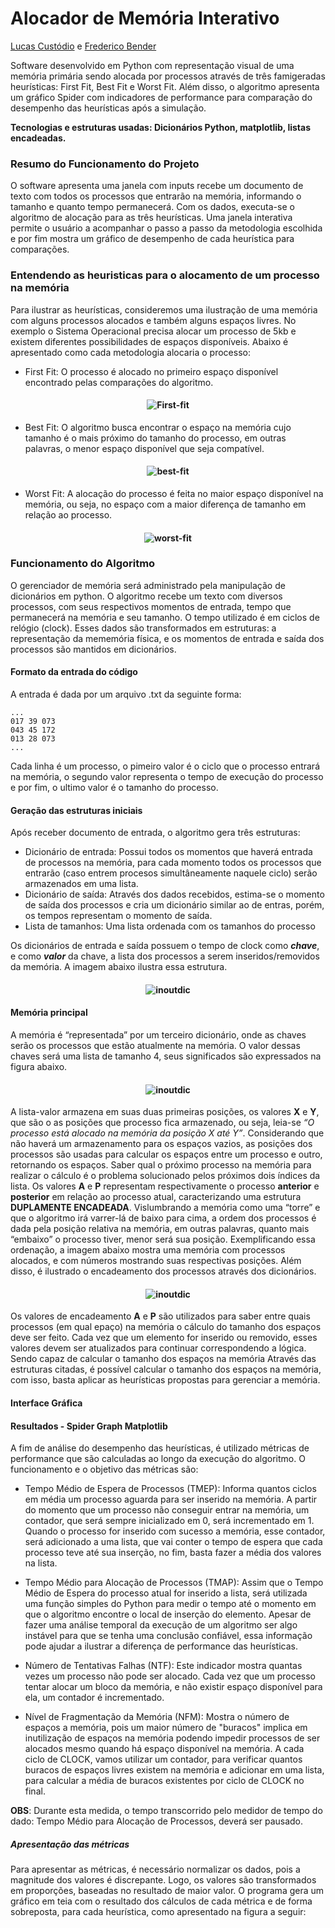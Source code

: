 # Alocador de Memória Interativo
[Lucas Custódio](https://github.com/lucascust) e [Frederico Bender](https://github.com/FredericoBender)

Software desenvolvido em Python com representação visual de uma memória primária sendo alocada por processos através de três famigeradas heurísticas: First Fit, Best Fit e Worst Fit. Além disso, o algoritmo apresenta um gráfico Spider com indicadores de performance para comparação do desempenho das heurísticas após a simulação.

**Tecnologias e estruturas usadas: Dicionários Python, matplotlib, listas encadeadas.**

### Resumo do Funcionamento do Projeto
O software apresenta uma janela com inputs  recebe um documento de texto com todos os processos que entrarão na memória, informando o tamanho e quanto tempo permanecerá. Com os dados, executa-se o algoritmo de alocação para as três heurísticas. Uma janela interativa permite o usuário a acompanhar o passo a passo da metodologia escolhida e por fim mostra um gráfico de desempenho de cada heurística para comparações.

### Entendendo as heuristicas para o alocamento de um processo na memória
Para ilustrar as heurísticas, consideremos uma ilustração de uma memória com alguns processos alocados e também alguns espaços livres. No exemplo o Sistema Operacional precisa alocar um processo de 5kb e existem diferentes possibilidades de espaços disponíveis. Abaixo é apresentado como cada metodologia alocaria o processo:

- First Fit: O processo é alocado no primeiro espaço disponível encontrado pelas comparações do algoritmo.
<h4 align="center">
    <img alt="First-fit" src="https://res.cloudinary.com/df8snvgem/image/upload/c_scale,h_300/v1579971567/alocador-de-memoria/first-fit_rvhcgv.png" />
</h4>


- Best Fit: O algoritmo busca encontrar o espaço na memória cujo tamanho é o mais próximo do tamanho do processo, em outras palavras, o menor espaço disponível que seja compatível.
<h4 align="center">
    <img alt="best-fit" src="https://res.cloudinary.com/df8snvgem/image/upload/c_scale,h_300/v1579971567/alocador-de-memoria/best-fit_vjusqk.png" />
</h4>

- Worst Fit: A alocação do processo é feita no maior espaço disponível na memória, ou seja, no espaço com a maior diferença de tamanho em relação ao 
processo.
<h4 align="center">
    <img alt="worst-fit" src="https://res.cloudinary.com/df8snvgem/image/upload/c_scale,h_300/v1579971567/alocador-de-memoria/worst-fit_cwoj7r.png" />
</h4>

### Funcionamento do Algoritmo

O gerenciador de memória será administrado pela manipulação de dicionários em python. O algoritmo recebe um texto com diversos processos, com seus respectivos momentos de entrada, tempo que permanecerá na memória e seu tamanho. O tempo utilizado é em ciclos de relógio (clock). Esses dados são    transformados em estruturas: a representação da mememória física, e os momentos de entrada e saída dos processos são mantidos em dicionários.

#### Formato da entrada do código
A entrada é dada por um arquivo .txt da seguinte forma:
```
...
017 39 073
043 45 172
013 28 073
...
```
Cada linha é um processo, o pimeiro valor é o ciclo que o processo entrará na memória, o segundo valor representa o tempo de execução do processo e por fim, o ultimo valor é o tamanho do processo.

#### Geração das estruturas iniciais

Após receber documento de entrada, o algoritmo gera três estruturas: 
- Dicionário de entrada: Possui todos os momentos que haverá entrada de processos na memória, para cada momento todos os processos que entrarão (caso entrem procesos simultâneamente naquele ciclo) serão armazenados em uma lista.
- Dicionário de saída: Através dos dados recebidos, estima-se o momento de saída dos processos e cria um dicionário similar ao de entras, porém, os tempos representam o momento de saída.
- Lista de tamanhos: Uma lista ordenada com os tamanhos do processo

Os dicionários de entrada e saída possuem o tempo de clock como ***chave***, e como ***valor*** da chave, a lista dos processos a serem inseridos/removidos da memória. A imagem abaixo ilustra essa estrutura.

<h4 align="center">
    <img alt="inoutdic" src="https://res.cloudinary.com/df8snvgem/image/upload/c_scale,h_400/v1579974872/alocador-de-memoria/dicionarios-iniciais_qx7bsm.jpg" />
</h4>

#### Memória principal

A memória é “representada” por um terceiro dicionário, onde as chaves serão os processos que estão atualmente na memória. O valor dessas chaves será uma lista de tamanho 4, seus significados são expressados na figura abaixo.

<h4 align="center">
    <img alt="inoutdic" src="https://res.cloudinary.com/df8snvgem/image/upload/v1580121563/alocador-de-memoria/memoria-principal_kvhyar.png" />
</h4>

A lista-valor armazena em suas duas primeiras posições, os valores **X** e **Y**, que são o as posições que processo fica armazenado, ou seja, leia-se *“O processo está alocado na memória da posição X até Y”*. Considerando que não haverá um armazenamento para os espaços vazios, as posições dos processos são usadas para calcular os espaços entre um processo e outro, retornando os espaços. Saber qual o próximo processo na memória para realizar o cálculo é o problema solucionado pelos próximos dois índices da lista. Os valores **A** e **P** representam respectivamente o processo **anterior** e **posterior** em relação ao processo atual, caracterizando uma estrutura **DUPLAMENTE ENCADEADA**. Vislumbrando a memória como uma “torre” e que o algoritmo irá varrer-lá de baixo para cima, a ordem dos processos é dada pela posição relativa na memória, em outras palavras, quanto mais “embaixo” o processo tiver, menor será sua posição. Exemplificando essa ordenação, a imagem abaixo mostra uma memória com processos alocados, e com números mostrando suas respectivas posições. Além disso, é ilustrado o encadeamento dos processos através dos dicionários.

<h4 align="center">
    <img alt="inoutdic" src="https://res.cloudinary.com/df8snvgem/image/upload/v1580121558/alocador-de-memoria/processpositioning_kpwdnu.png" />
</h4>

Os valores de encadeamento **A** e **P**  são utilizados para saber entre quais processos (em qual epaço) na memória o cálculo do tamanho dos espaços deve ser feito. Cada vez que um elemento for inserido ou removido, esses valores devem ser atualizados para continuar correspondendo a lógica. Sendo capaz de calcular o tamanho dos espaços na memória Através das estruturas citadas, é possível calcular o tamanho dos espaços na memória, com isso, basta aplicar as heurísticas propostas para gerenciar a memória. 

#### Interface Gráfica

#### Resultados - Spider Graph Matplotlib 

A fim de análise do desempenho das heurísticas, é utilizado métricas de performance que são calculadas ao longo da execução do algoritmo. O funcionamento e o objetivo das métricas são:

- Tempo Médio de Espera de Processos (TMEP):
Informa quantos ciclos em média um processo aguarda para ser inserido na memória. A partir do momento que um processo não conseguir entrar na memória, um contador, que será sempre inicializado em 0, será incrementado em 1. Quando o processo for inserido com sucesso a memória, esse contador, será adicionado a uma lista, que vai conter o tempo de espera que cada processo teve até sua inserção, no fim, basta fazer a média dos valores na lista.

- Tempo Médio para Alocação de Processos (TMAP):
Assim que o Tempo Médio de Espera do processo atual for inserido a lista, será utilizada uma função simples do Python para medir o tempo até o momento em que o algoritmo encontre o local de inserção do elemento. Apesar de fazer uma análise temporal da execução de um algoritmo ser algo instável para que se tenha uma conclusão confiável, essa informação pode ajudar a ilustrar a diferença de performance das heurísticas.

- Número de Tentativas Falhas (NTF):
Este indicador mostra quantas vezes um processo não pode ser alocado. Cada vez que um processo tentar alocar um bloco da memória, e não existir espaço disponível para ela, um contador é incrementado.

- Nível de Fragmentação da Memória (NFM):
Mostra o número de espaços a memória, pois um maior número de "buracos" implica em inutilização de espaços na memória podendo impedir processos de ser alocados mesmo quando há espaço disponível na memória. A cada ciclo de CLOCK, vamos utilizar um contador, para verificar quantos buracos de espaços livres existem na memória e adicionar em uma lista, para calcular a média de buracos existentes por ciclo de CLOCK no final. 

**OBS**: Durante esta medida, o tempo transcorrido pelo medidor de tempo do dado: Tempo Médio para Alocação de Processos, deverá ser pausado.

##### Apresentação das métricas

Para apresentar as métricas, é necessário normalizar os dados, pois a magnitude dos valores é discrepante. Logo, os valores são transformados em proporções, baseadas no resultado de maior valor. O programa gera um gráfico em teia com o resultado dos cálculos de cada métrica e de forma sobreposta, para cada heurística, como apresentado na figura a seguir:

<!-- /FIGURA --> 




